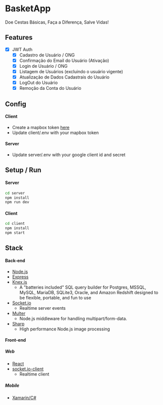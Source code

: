 # BasketApp

Doe Cestas Básicas, Faça a Diferença, Salve Vidas!

## Features

* [x] JWT Auth
  * [x] Cadastro de Usuário / ONG
  * [x] Confirmação do Email do Usuário (Ativação) 
  * [x] Login de Usuário / ONG
  * [x] Listagem de Usuários (excluindo o usuário vigente)
  * [x] Atualização de Dados Cadastrais do Usuário
  * [x] LogOut do Usuário
  * [x] Remoção da Conta do Usuário

## Config

#### Client
* Create a mapbox token [here](https://www.mapbox.com)
* Update client/.env with your mapbox token

#### Server
* Update server/.env with your google client id and secret

## Setup / Run

#### Server

```sh
cd server
npm install
npm run dev
```

#### Client

```sh
cd client
npm install
npm start
```

## Stack

#### Back-end
* [Node.js](https://nodejs.org/en/)
* [Express](http://expressjs.com/)
* [Knex.js](http://knexjs.org/)
  * A "batteries included" SQL query builder for Postgres, MSSQL, MySQL, MariaDB, SQLite3, Oracle, and Amazon Redshift designed to be flexible, portable, and fun to use
* [Socket.io](https://socket.io/)
  * Realtime server events
* [Multer](https://github.com/expressjs/multer)
  * Node.js middleware for handling multipart/form-data.
* [Sharp](https://sharp.pixelplumbing.com/)
  * High performance Node.js image processing

#### Front-end


##### Web

* [React](https://reactjs.org/)
* [socket.io-client](https://github.com/socketio/socket.io-client)
  * Realtime client


##### Mobile
* [Xamarin/C#](https://dotnet.microsoft.com/apps/xamarin)

